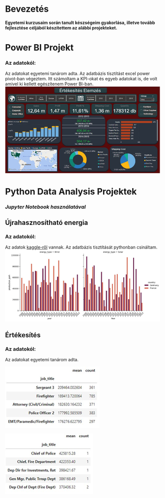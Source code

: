 # Bevezetés
**Egyetemi kurzusaim során tanult készségeim gyakorlása, illetve tovább fejlesztése céljából készítettem az alábbi projekteket.**
# Power BI Projekt
### Az adatokól: 
Az adatokat egyetemi tanárom adta. Az adatbázis tisztítást excel power pivot-ban végeztem. Itt számoltam a KPI-okat és egyeb adatokat is, de volt amivel ki kellett egészítenem Power BI-ban.
![](assets/gso_bi.jpg)
# Python Data Analysis Projektek
### *Jupyter Notebook használatával*
## Újrahasznosítható energia 
### Az adatokól: 
Az adatok [kaggle-ről](https://www.kaggle.com/datasets/anishvijay/global-renewable-energy-and-indicators-dataset/data) vannak. Az adatbázis tisztítását pythonban csináltam.
![](./assets/g_f_wind_solar.jpg)
## Értékesítés
### Az adatokól: 
Az adatokat egyetemi tanárom adta.

![](./assets/sales_query1.jpg)

![](https://github.com/rfanni324/portfolio/blob/main/assets/sales_query2.jpg)
